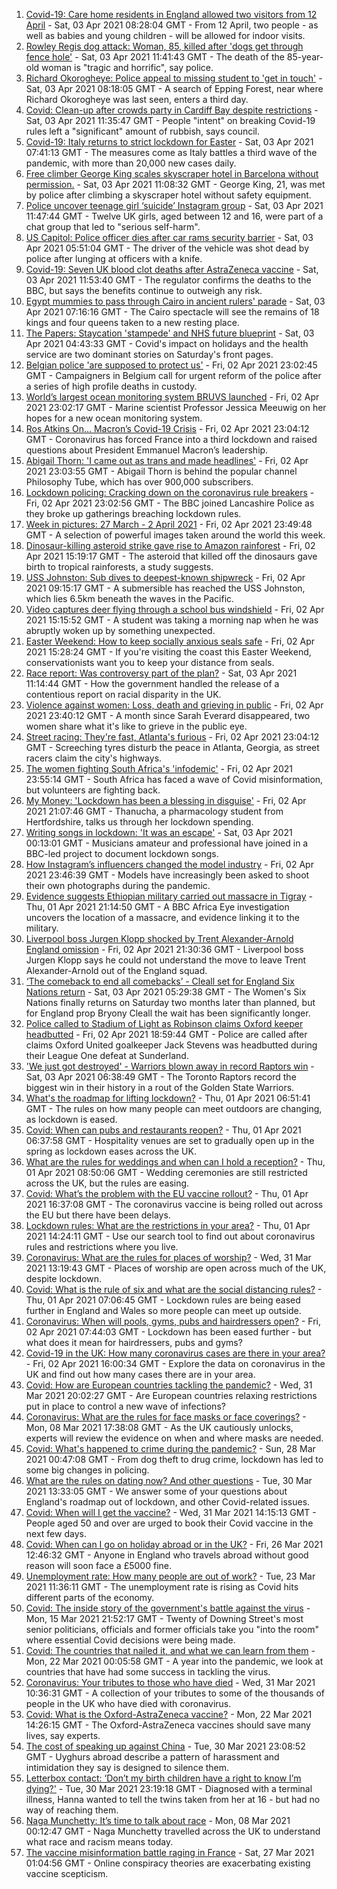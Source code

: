 1. [Covid-19: Care home residents in England allowed two visitors from 12 April](https://www.bbc.co.uk/news/uk-56620645) - Sat, 03 Apr 2021 08:28:04 GMT - From 12 April, two people - as well as babies and young children - will be allowed for indoor visits.
2. [Rowley Regis dog attack: Woman, 85, killed after 'dogs get through fence hole'](https://www.bbc.co.uk/news/uk-england-birmingham-56624119) - Sat, 03 Apr 2021 11:41:43 GMT - The death of the 85-year-old woman is "tragic and horrific", say police.
3. [Richard Okorogheye: Police appeal to missing student to 'get in touch'](https://www.bbc.co.uk/news/uk-england-london-56623838) - Sat, 03 Apr 2021 08:18:05 GMT - A search of Epping Forest, near where Richard Okorogheye was last seen, enters a third day.
4. [Covid: Clean-up after crowds party in Cardiff Bay despite restrictions](https://www.bbc.co.uk/news/uk-wales-56623504) - Sat, 03 Apr 2021 11:35:47 GMT - People "intent" on breaking Covid-19 rules left a "significant" amount of rubbish, says council.
5. [Covid-19: Italy returns to strict lockdown for Easter](https://www.bbc.co.uk/news/world-europe-56621342) - Sat, 03 Apr 2021 07:41:13 GMT - The measures come as Italy battles a third wave of the pandemic, with more than 20,000 new cases daily.
6. [Free climber George King scales skyscraper hotel in Barcelona without permission.](https://www.bbc.co.uk/news/world-europe-56624691) - Sat, 03 Apr 2021 11:08:32 GMT - George King, 21, was met by police after climbing a skyscraper hotel without safety equipment.
7. [Police uncover teenage girl ‘suicide’ Instagram group](https://www.bbc.co.uk/news/uk-56617838) - Sat, 03 Apr 2021 11:47:44 GMT - Twelve UK girls, aged between 12 and 16, were part of a chat group that led to "serious self-harm".
8. [US Capitol: Police officer dies after car rams security barrier](https://www.bbc.co.uk/news/world-us-canada-56620113) - Sat, 03 Apr 2021 05:51:04 GMT - The driver of the vehicle was shot dead by police after lunging at officers with a knife.
9. [Covid-19: Seven UK blood clot deaths after AstraZeneca vaccine](https://www.bbc.co.uk/news/health-56620646) - Sat, 03 Apr 2021 11:53:40 GMT - The regulator confirms the deaths to the BBC, but says the benefits continue to outweigh any risk.
10. [Egypt mummies to pass through Cairo in ancient rulers' parade](https://www.bbc.co.uk/news/world-middle-east-56508475) - Sat, 03 Apr 2021 07:16:16 GMT - The Cairo spectacle will see the remains of 18 kings and four queens taken to a new resting place.
11. [The Papers: Staycation 'stampede' and NHS future blueprint](https://www.bbc.co.uk/news/blogs-the-papers-56620822) - Sat, 03 Apr 2021 04:43:33 GMT - Covid's impact on holidays and the health service are two dominant stories on Saturday's front pages.
12. [Belgian police 'are supposed to protect us'](https://www.bbc.co.uk/news/world-europe-56606747) - Fri, 02 Apr 2021 23:02:45 GMT - Campaigners in Belgium call for urgent reform of the police after a series of high profile deaths in custody.
13. [World’s largest ocean monitoring system BRUVS launched](https://www.bbc.co.uk/news/science-environment-56606898) - Fri, 02 Apr 2021 23:02:17 GMT - Marine scientist Professor Jessica Meeuwig on her hopes for a new ocean monitoring system.
14. [Ros Atkins On… Macron’s Covid-19 Crisis](https://www.bbc.co.uk/news/world-europe-56606605) - Fri, 02 Apr 2021 23:04:12 GMT - Coronavirus has forced France into a third lockdown and raised questions about President Emmanuel Macron’s leadership.
15. [Abigail Thorn: 'I came out as trans and made headlines'](https://www.bbc.co.uk/news/uk-56606897) - Fri, 02 Apr 2021 23:03:55 GMT - Abigail Thorn is behind the popular channel Philosophy Tube, which has over 900,000 subscribers.
16. [Lockdown policing: Cracking down on the coronavirus rule breakers](https://www.bbc.co.uk/news/uk-56606752) - Fri, 02 Apr 2021 23:02:56 GMT - The BBC joined Lancashire Police as they broke up gatherings breaching lockdown rules.
17. [Week in pictures: 27 March - 2 April 2021](https://www.bbc.co.uk/news/in-pictures-56602641) - Fri, 02 Apr 2021 23:49:48 GMT - A selection of powerful images taken around the world this week.
18. [Dinosaur-killing asteroid strike gave rise to Amazon rainforest](https://www.bbc.co.uk/news/science-environment-56617409) - Fri, 02 Apr 2021 15:19:17 GMT - The asteroid that killed off the dinosaurs gave birth to tropical rainforests, a study suggests.
19. [USS Johnston: Sub dives to deepest-known shipwreck](https://www.bbc.co.uk/news/science-environment-56608713) - Fri, 02 Apr 2021 09:15:17 GMT - A submersible has reached the USS Johnston, which lies 6.5km beneath the waves in the Pacific.
20. [Video captures deer flying through a school bus windshield](https://www.bbc.co.uk/news/world-us-canada-56618679) - Fri, 02 Apr 2021 15:15:52 GMT - A student was taking a morning nap when he was abruptly woken up by something unexpected.
21. [Easter Weekend: How to keep socially anxious seals safe](https://www.bbc.co.uk/news/uk-56618569) - Fri, 02 Apr 2021 15:28:24 GMT - If you're visiting the coast this Easter Weekend, conservationists want you to keep your distance from seals.
22. [Race report: Was controversy part of the plan?](https://www.bbc.co.uk/news/uk-politics-56578839) - Sat, 03 Apr 2021 11:14:44 GMT - How the government handled the release of a contentious report on racial disparity in the UK.
23. [Violence against women: Loss, death and grieving in public](https://www.bbc.co.uk/news/uk-56575679) - Fri, 02 Apr 2021 23:40:12 GMT - A month since Sarah Everard disappeared, two women share what it's like to grieve in the public eye.
24. [Street racing: They're fast, Atlanta's furious](https://www.bbc.co.uk/news/world-us-canada-56154795) - Fri, 02 Apr 2021 23:04:12 GMT - Screeching tyres disturb the peace in Atlanta, Georgia, as street racers claim the city's highways.
25. [The women fighting South Africa's 'infodemic'](https://www.bbc.co.uk/news/blogs-trending-56603645) - Fri, 02 Apr 2021 23:55:14 GMT - South Africa has faced a wave of Covid misinformation, but volunteers are fighting back.
26. [My Money: 'Lockdown has been a blessing in disguise'](https://www.bbc.co.uk/news/business-56418014) - Fri, 02 Apr 2021 21:07:46 GMT - Thanucha, a pharmacology student from Hertfordshire, talks us through her lockdown spending.
27. [Writing songs in lockdown: 'It was an escape'](https://www.bbc.co.uk/news/uk-56522421) - Sat, 03 Apr 2021 00:13:01 GMT - Musicians amateur and professional have joined in a BBC-led project to document lockdown songs.
28. [How Instagram’s influencers changed the model industry](https://www.bbc.co.uk/news/technology-56592913) - Fri, 02 Apr 2021 23:46:39 GMT - Models have increasingly been asked to shoot their own photographs during the pandemic.
29. [Evidence suggests Ethiopian military carried out massacre in Tigray](https://www.bbc.co.uk/news/world-africa-56603022) - Thu, 01 Apr 2021 21:14:50 GMT - A BBC Africa Eye investigation uncovers the location of a massacre, and evidence linking it to the military.
30. [Liverpool boss Jurgen Klopp shocked by Trent Alexander-Arnold England omission](https://www.bbc.co.uk/sport/football/56619800) - Fri, 02 Apr 2021 21:30:36 GMT - Liverpool boss Jurgen Klopp says he could not understand the move to leave Trent Alexander-Arnold out of the England squad.
31. [‘The comeback to end all comebacks’ - Cleall set for England Six Nations return](https://www.bbc.co.uk/sport/rugby-union/56615650) - Sat, 03 Apr 2021 05:29:38 GMT - The Women's Six Nations finally returns on Saturday two months later than planned, but for England prop Bryony Cleall the wait has been significantly longer.
32. [Police called to Stadium of Light as Robinson claims Oxford keeper headbutted](https://www.bbc.co.uk/sport/football/56620143) - Fri, 02 Apr 2021 18:59:44 GMT - Police are called after claims Oxford United goalkeeper Jack Stevens was headbutted during their League One defeat at Sunderland.
33. ['We just got destroyed' - Warriors blown away in record Raptors win](https://www.bbc.co.uk/sport/basketball/56623166) - Sat, 03 Apr 2021 06:38:49 GMT - The Toronto Raptors record the biggest win in their history in a rout of the Golden State Warriors.
34. [What's the roadmap for lifting lockdown?](https://www.bbc.co.uk/news/explainers-52530518) - Thu, 01 Apr 2021 06:51:41 GMT - The rules on how many people can meet outdoors are changing, as lockdown is eased.
35. [Covid: When can pubs and restaurants reopen?](https://www.bbc.co.uk/news/business-52977388) - Thu, 01 Apr 2021 06:37:58 GMT - Hospitality venues are set to gradually open up in the spring as lockdown eases across the UK.
36. [What are the rules for weddings and when can I hold a reception?](https://www.bbc.co.uk/news/explainers-52811509) - Thu, 01 Apr 2021 08:50:06 GMT - Wedding ceremonies are still restricted across the UK, but the rules are easing.
37. [Covid: What’s the problem with the EU vaccine rollout?](https://www.bbc.co.uk/news/explainers-52380823) - Thu, 01 Apr 2021 16:37:08 GMT - The coronavirus vaccine is being rolled out across the EU but there have been delays.
38. [Lockdown rules: What are the restrictions in your area?](https://www.bbc.co.uk/news/uk-54373904) - Thu, 01 Apr 2021 14:24:11 GMT - Use our search tool to find out about coronavirus rules and restrictions where you live.
39. [Coronavirus: What are the rules for places of worship?](https://www.bbc.co.uk/news/explainers-53219921) - Wed, 31 Mar 2021 13:19:43 GMT - Places of worship are open across much of the UK, despite lockdown.
40. [Covid: What is the rule of six and what are the social distancing rules?](https://www.bbc.co.uk/news/uk-51506729) - Thu, 01 Apr 2021 07:06:45 GMT - Lockdown rules are being eased further in England and Wales so more people can meet up outside.
41. [Coronavirus: When will pools, gyms, pubs and hairdressers open?](https://www.bbc.co.uk/news/explainers-53349989) - Fri, 02 Apr 2021 07:44:03 GMT - Lockdown has been eased further - but what does it mean for hairdressers, pubs and gyms?
42. [Covid-19 in the UK: How many coronavirus cases are there in your area?](https://www.bbc.co.uk/news/uk-51768274) - Fri, 02 Apr 2021 16:00:34 GMT - Explore the data on coronavirus in the UK and find out how many cases there are in your area.
43. [Covid: How are European countries tackling the pandemic?](https://www.bbc.co.uk/news/explainers-53640249) - Wed, 31 Mar 2021 20:02:27 GMT - Are European countries relaxing restrictions put in place to control a new wave of infections?
44. [Coronavirus: What are the rules for face masks or face coverings?](https://www.bbc.co.uk/news/health-51205344) - Mon, 08 Mar 2021 17:38:08 GMT - As the UK cautiously unlocks, experts will review the evidence on when and where masks are needed.
45. [Covid: What's happened to crime during the pandemic?](https://www.bbc.co.uk/news/56463680) - Sun, 28 Mar 2021 00:47:08 GMT - From dog theft to drug crime, lockdown has led to some big changes in policing.
46. [What are the rules on dating now? And other questions](https://www.bbc.co.uk/news/world-asia-china-51176409) - Tue, 30 Mar 2021 13:33:05 GMT - We answer some of your questions about England's roadmap out of lockdown, and other Covid-related issues.
47. [Covid: When will I get the vaccine?](https://www.bbc.co.uk/news/health-55045639) - Wed, 31 Mar 2021 14:15:13 GMT - People aged 50 and over are urged to book their Covid vaccine in the next few days.
48. [Covid: When can I go on holiday abroad or in the UK?](https://www.bbc.co.uk/news/explainers-52646738) - Fri, 26 Mar 2021 12:46:32 GMT - Anyone in England who travels abroad without good reason will soon face a £5000 fine.
49. [Unemployment rate: How many people are out of work?](https://www.bbc.co.uk/news/business-52660591) - Tue, 23 Mar 2021 11:36:11 GMT - The unemployment rate is rising as Covid hits different parts of the economy.
50. [Covid: The inside story of the government's battle against the virus](https://www.bbc.co.uk/news/uk-politics-56361599) - Mon, 15 Mar 2021 21:52:17 GMT - Twenty of Downing Street's most senior politicians, officials and former officials take you "into the room" where essential Covid decisions were being made.
51. [Covid: The countries that nailed it, and what we can learn from them](https://www.bbc.co.uk/news/uk-56455030) - Mon, 22 Mar 2021 00:05:58 GMT - A year into the pandemic, we look at countries that have had some success in tackling the virus.
52. [Coronavirus: Your tributes to those who have died](https://www.bbc.co.uk/news/uk-52676411) - Wed, 31 Mar 2021 10:36:31 GMT - A collection of your tributes to some of the thousands of people in the UK who have died with coronavirus.
53. [Covid: What is the Oxford-AstraZeneca vaccine?](https://www.bbc.co.uk/news/health-55302595) - Mon, 22 Mar 2021 14:26:15 GMT - The Oxford-AstraZeneca vaccines should save many lives, say experts.
54. [The cost of speaking up against China](https://www.bbc.co.uk/news/world-asia-china-56563449) - Tue, 30 Mar 2021 23:08:52 GMT - Uyghurs abroad describe a pattern of harassment and intimidation they say is designed to silence them.
55. [Letterbox contact: ‘Don’t my birth children have a right to know I’m dying?'](https://www.bbc.co.uk/news/stories-56576285) - Tue, 30 Mar 2021 23:19:18 GMT - Diagnosed with a terminal illness, Hanna wanted to tell the twins taken from her at 16 - but had no way of reaching them.
56. [Naga Munchetty: It’s time to talk about race](https://www.bbc.co.uk/news/stories-56253480) - Mon, 08 Mar 2021 00:12:47 GMT - Naga Munchetty travelled across the UK to understand what race and racism means today.
57. [The vaccine misinformation battle raging in France](https://www.bbc.co.uk/news/blogs-trending-56526265) - Sat, 27 Mar 2021 01:04:56 GMT - Online conspiracy theories are exacerbating existing vaccine scepticism.
